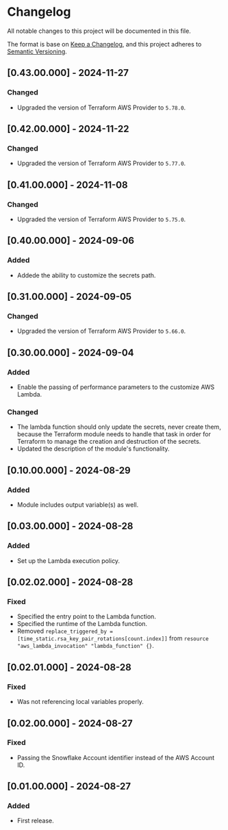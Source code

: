# Changelog
All notable changes to this project will be documented in this file.

The format is base on [Keep a Changelog](https://keepachangelog.com/en/1.1.0/), and this project adheres to [Semantic Versioning](https://semver.org/spec/v2.0.0.html).

## [0.43.00.000] - 2024-11-27
### Changed
- Upgraded the version of Terraform AWS Provider to `5.78.0`.

## [0.42.00.000] - 2024-11-22
### Changed
- Upgraded the version of Terraform AWS Provider to `5.77.0`.

## [0.41.00.000] - 2024-11-08
### Changed
- Upgraded the version of Terraform AWS Provider to `5.75.0`.

## [0.40.00.000] - 2024-09-06
### Added
- Addede the ability to customize the secrets path.

## [0.31.00.000] - 2024-09-05
### Changed
- Upgraded the version of Terraform AWS Provider to `5.66.0`.

## [0.30.00.000] - 2024-09-04
### Added
- Enable the passing of performance parameters to the customize AWS Lambda.

### Changed
- The lambda function should only update the secrets, never create them, because the Terraform module needs to handle that task in order for Terraform to manage the creation and destruction of the secrets.
- Updated the description of the module's functionality.

## [0.10.00.000] - 2024-08-29
### Added
- Module includes output variable(s) as well.

## [0.03.00.000] - 2024-08-28
### Added
- Set up the Lambda execution policy.

## [0.02.02.000] - 2024-08-28
### Fixed
- Specified the entry point to the Lambda function.
- Specified the runtime of the Lambda function.
- Removed `replace_triggered_by = [time_static.rsa_key_pair_rotations[count.index]]` from `resource "aws_lambda_invocation" "lambda_function" {}`.

## [0.02.01.000] - 2024-08-28
### Fixed
- Was not referencing local variables properly.

## [0.02.00.000] - 2024-08-27
### Fixed
- Passing the Snowflake Account identifier instead of the AWS Account ID.

## [0.01.00.000] - 2024-08-27
### Added
- First release.